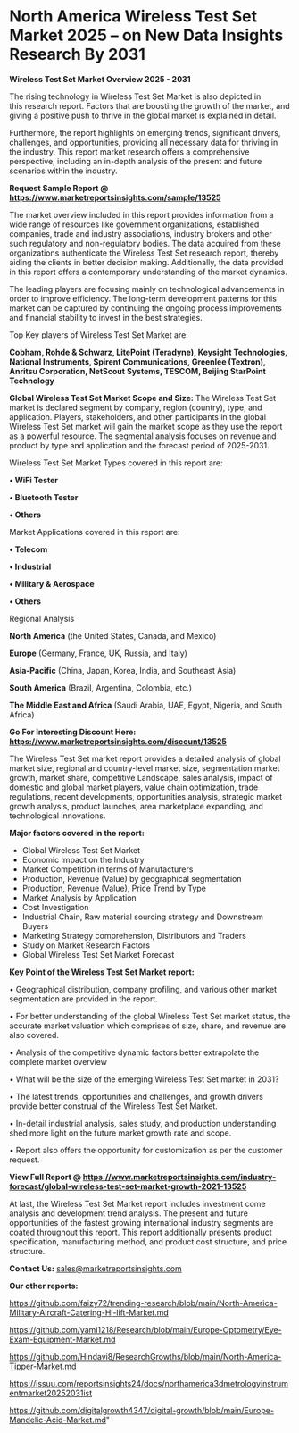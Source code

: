  # North America Wireless Test Set Market 2025 – on New Data Insights Research By 2031

<Strong> Wireless Test Set Market Overview 2025 - 2031</strong>

The rising technology in Wireless Test Set Market is also depicted in this research report. Factors that are boosting the growth of the market, and giving a positive push to thrive in the global market is explained in detail.

Furthermore, the report highlights on emerging trends, significant drivers, challenges, and opportunities, providing all necessary data for thriving in the industry. This report market research offers a comprehensive perspective, including an in-depth analysis of the present and future scenarios within the industry.

<strong>Request Sample Report @ <a href=https://www.marketreportsinsights.com/sample/13525>https://www.marketreportsinsights.com/sample/13525</a></strong>

The market overview included in this report provides information from a wide range of resources like government organizations, established companies, trade and industry associations, industry brokers and other such regulatory and non-regulatory bodies. The data acquired from these organizations authenticate the Wireless Test Set research report, thereby aiding the clients in better decision making. Additionally, the data provided in this report offers a contemporary understanding of the market dynamics.

The leading players are focusing mainly on technological advancements in order to improve efficiency. The long-term development patterns for this market can be captured by continuing the ongoing process improvements and financial stability to invest in the best strategies.

Top Key players of Wireless Test Set Market are:

<strong>Cobham, Rohde & Schwarz, LitePoint (Teradyne), Keysight Technologies, National Instruments, Spirent Communications, Greenlee (Textron), Anritsu Corporation, NetScout Systems, TESCOM, Beijing StarPoint Technology</strong>

<strong><b>Global Wireless Test Set Market Scope and Size:</b></strong>
The Wireless Test Set market is declared segment by company, region (country), type, and application. Players, stakeholders, and other participants in the global Wireless Test Set market will gain the market scope as they use the report as a powerful resource. The segmental analysis focuses on revenue and product by type and application and the forecast period of 2025-2031.

Wireless Test Set Market Types covered in this report are:

<strong>• WiFi Tester

• Bluetooth Tester

• Others</strong>

Market Applications covered in this report are:

<strong>• Telecom

• Industrial

• Military & Aerospace

• Others</strong> 

Regional Analysis

<strong>North America</strong> (the United States, Canada, and Mexico)

<strong>Europe</strong> (Germany, France, UK, Russia, and Italy)

<strong>Asia-Pacific</strong> (China, Japan, Korea, India, and Southeast Asia)

<strong>South America</strong> (Brazil, Argentina, Colombia, etc.)

<strong>The Middle East and Africa</strong> (Saudi Arabia, UAE, Egypt, Nigeria, and South Africa)

<strong>Go For Interesting Discount Here: <a href=https://www.marketreportsinsights.com/discount/13525>https://www.marketreportsinsights.com/discount/13525</a></strong>

The Wireless Test Set market report provides a detailed analysis of global market size, regional and country-level market size, segmentation market growth, market share, competitive Landscape, sales analysis, impact of domestic and global market players, value chain optimization, trade regulations, recent developments, opportunities analysis, strategic market growth analysis, product launches, area marketplace expanding, and technological innovations.

<strong><b>Major factors covered in the report:</b></strong>
<ul>
  <li>Global Wireless Test Set Market </li>
  <li>Economic Impact on the Industry</li>
  <li>Market Competition in terms of Manufacturers</li>
  <li>Production, Revenue (Value) by geographical segmentation</li>
  <li>Production, Revenue (Value), Price Trend by Type</li>
  <li>Market Analysis by Application</li>
  <li>Cost Investigation</li>
  <li>Industrial Chain, Raw material sourcing strategy and Downstream Buyers</li>
  <li>Marketing Strategy comprehension, Distributors and Traders</li>
  <li>Study on Market Research Factors</li>
  <li>Global Wireless Test Set Market Forecast</li>
</ul>

<strong><b>Key Point of the Wireless Test Set Market report:</b></strong>

• Geographical distribution, company profiling, and various other market segmentation are provided in the report.

• For better understanding of the global Wireless Test Set market status, the accurate market valuation which comprises of size, share, and revenue are also covered.

• Analysis of the competitive dynamic factors better extrapolate the complete market overview

• What will be the size of the emerging Wireless Test Set market in 2031?

• The latest trends, opportunities and challenges, and growth drivers provide better construal of the Wireless Test Set Market.

• In-detail industrial analysis, sales study, and production understanding shed more light on the future market growth rate and scope.

• Report also offers the opportunity for customization as per the customer request.

<strong><b>View Full Report @ <a href=https://www.marketreportsinsights.com/industry-forecast/global-wireless-test-set-market-growth-2021-13525>https://www.marketreportsinsights.com/industry-forecast/global-wireless-test-set-market-growth-2021-13525</a></b></strong>


At last, the Wireless Test Set Market report includes investment come analysis and development trend analysis. The present and future opportunities of the fastest growing international industry segments are coated throughout this report. This report additionally presents product specification, manufacturing method, and product cost structure, and price structure.

<strong>Contact Us:</strong>
sales@marketreportsinsights.com

<strong>Our other reports:</strong>

<a href=https://github.com/faizy72/trending-research/blob/main/North-America-Military-Aircraft-Catering-Hi-lift-Market.md>https://github.com/faizy72/trending-research/blob/main/North-America-Military-Aircraft-Catering-Hi-lift-Market.md</a>

<a href=https://github.com/yami1218/Research/blob/main/Europe-Optometry/Eye-Exam-Equipment-Market.md>https://github.com/yami1218/Research/blob/main/Europe-Optometry/Eye-Exam-Equipment-Market.md</a>

<a href=https://github.com/Hindavi8/ResearchGrowths/blob/main/North-America-Tipper-Market.md>https://github.com/Hindavi8/ResearchGrowths/blob/main/North-America-Tipper-Market.md</a>

<a href=https://issuu.com/reportsinsights24/docs/northamerica3dmetrologyinstrumentmarket20252031ist>https://issuu.com/reportsinsights24/docs/northamerica3dmetrologyinstrumentmarket20252031ist</a>

<a href=https://github.com/digitalgrowth4347/digital-growth/blob/main/Europe-Mandelic-Acid-Market.md>https://github.com/digitalgrowth4347/digital-growth/blob/main/Europe-Mandelic-Acid-Market.md</a>"
